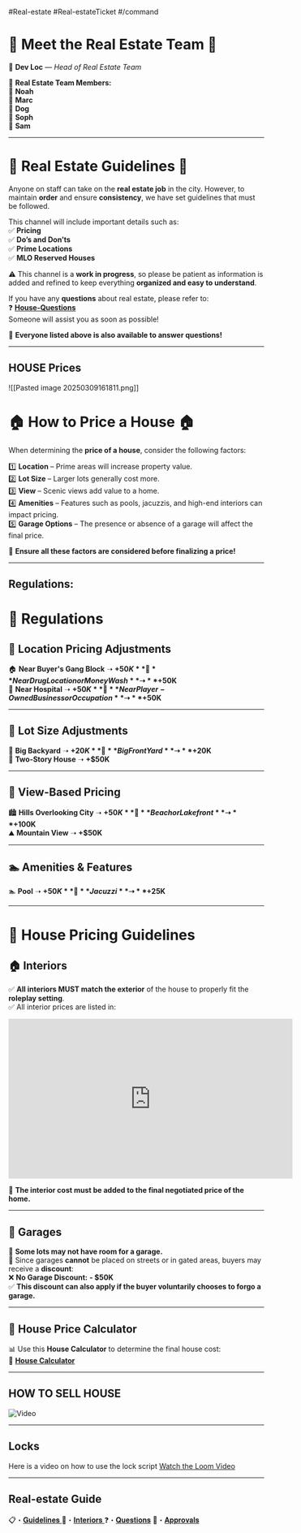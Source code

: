 #Real-estate #Real-estateTicket #/command 
# 🌟 **Meet the Real Estate Team** 🌟

👑 **Dev Loc** — _Head of Real Estate Team_

🏡 **Real Estate Team Members:**  
🔹 **Noah**  
🔹 **Marc**  
🔹 **Dog**  
🔹 **Soph**  
🔹 **Sam**

---

# 🏡 **Real Estate Guidelines** 🏡

Anyone on staff can take on the **real estate job** in the city. However, to maintain **order** and ensure **consistency**, we have set guidelines that must be followed.

This channel will include important details such as:  
✅ **Pricing**  
✅ **Do’s and Don’ts**  
✅ **Prime Locations**  
✅ **MLO Reserved Houses**

⚠️ This channel is a **work in progress**, so please be patient as information is added and refined to keep everything **organized and easy to understand**.

If you have any **questions** about real estate, please refer to:  
❓ [**House-Questions**](https://discord.com/channels/948070993518288936/1263549911346053220)  
Someone will assist you as soon as possible!

💬 **Everyone listed above is also available to answer questions!**

---
## **HOUSE Price**s

![[Pasted image 20250309161811.png]]
# 🏠 **How to Price a House** 🏠

When determining the **price of a house**, consider the following factors:

1️⃣ **Location** – Prime areas will increase property value.  
2️⃣ **Lot Size** – Larger lots generally cost more.  
3️⃣ **View** – Scenic views add value to a home.  
4️⃣ **Amenities** – Features such as pools, jacuzzis, and high-end interiors can impact pricing.  
5️⃣ **Garage Options** – The presence or absence of a garage will affect the final price.

📌 **Ensure all these factors are considered before finalizing a price!**

---
## **Regulations:**

# 📜 **Regulations**

## 📍 **Location Pricing Adjustments**

🏠 **Near Buyer's Gang Block** ➝ **+$50K**  
💊 **Near Drug Location or Money Wash** ➝ **+$50K**  
🏥 **Near Hospital** ➝ **+$50K**  
🏢 **Near Player-Owned Business or Occupation** ➝ **+$50K**

---

## 📐 **Lot Size Adjustments**

🌳 **Big Backyard** ➝ **+$20K**  
🌿 **Big Front Yard** ➝ **+$20K**  
🏡 **Two-Story House** ➝ **+$50K**

---

## 🌄 **View-Based Pricing**

🏙 **Hills Overlooking City** ➝ **+$50K**  
🌊 **Beach or Lakefront** ➝ **+$100K**  
⛰ **Mountain View** ➝ **+$50K**

---

## 🏊 **Amenities & Features**

🏊 **Pool** ➝ **+$50K**  
🛁 **Jacuzzi** ➝ **+$25K**

---

# 🏡 **House Pricing Guidelines**

## 🏠 **Interiors**

✅ **All interiors MUST match the exterior** of the house to properly fit the **roleplay setting**.  
✅ All interior prices are listed in:  
 <iframe width="560" height="315" src="https://www.youtube.com/embed/g1sLWiCE1vE?si=xVOVCoRJ_efxboaz" title="YouTube video player" frameborder="0" allow="accelerometer; autoplay; clipboard-write; encrypted-media; gyroscope; picture-in-picture; web-share" referrerpolicy="strict-origin-when-cross-origin" allowfullscreen></iframe>

📌 **The interior cost must be added to the final negotiated price of the home.**

---

## 🚗 **Garages**

🔹 **Some lots may not have room for a garage.**  
🔹 Since garages **cannot** be placed on streets or in gated areas, buyers may receive a **discount**:  
❌ **No Garage Discount:** **- $50K**  
✅ **This discount can also apply if the buyer voluntarily chooses to forgo a garage.**

---

## 🏡 **House Price Calculator**

📊 Use this **House Calculator** to determine the final house cost:  
📄 [**House Calculator**](https://docs.google.com/spreadsheets/d/1VZDKlHYIFA420aLZst2J3rK4O_e0wRUy89lUnIElnqs/edit?gid=549585124#gid=549585124)

---
## **HOW TO SELL HOUSE**

![Video](https://youtu.be/nuOko_SSj1Y)

---
## Locks 
Here is a video on how to use the lock script
[Watch the Loom Video](https://www.loom.com/share/2d01c2c310c54f0dae3d0163df8f8e9d?sid=28d09adb-6a48-4665-bb9b-9841ea39a251)


---

## Real-estate Guide

📋・[𝐆𝐮𝐢𝐝𝐞𝐥𝐢𝐧𝐞𝐬 ](https://discord.com/channels/948070993518288936/1263546255900934275)
🏨・[𝐈𝐧𝐭𝐞𝐫𝐢𝐨𝐫𝐬 ](https://discord.com/channels/948070993518288936/1263546634566893649)
⁠❓・[𝐐𝐮𝐞𝐬𝐭𝐢𝐨𝐧𝐬](https://discord.com/channels/948070993518288936/1263549911346053220)
⁠🏡・[𝐀𝐩𝐩𝐫𝐨𝐯𝐚𝐥𝐬](https://discord.com/channels/948070993518288936/1263550218717102223)

